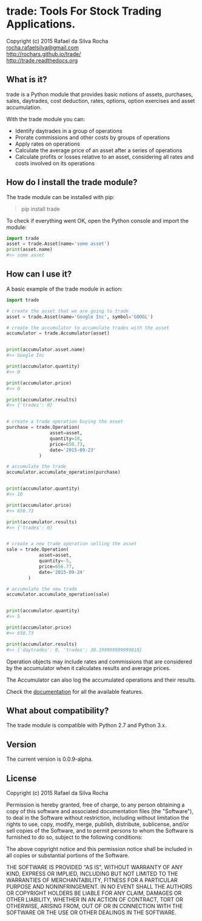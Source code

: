 trade: Tools For Stock Trading Applications.
============================================
Copyright (c) 2015 Rafael da Silva Rocha  
rocha.rafaelsilva@gmail.com  
http://rochars.github.io/trade/  
http://trade.readthedocs.org  


What is it?
-----------
trade is a Python module that provides basic notions of assets, purchases,
sales, daytrades, cost deduction, rates, options, option exercises
and asset accumulation.

With the trade module you can:
* Identify daytrades in a group of operations
* Prorate commissions and other costs by groups of operations  
* Apply rates on operations
* Calculate the average price of an asset after a series of operations
* Calculate profits or losses relative to an asset, considering all rates and costs involved on its operations


How do I install the trade module?
----------------------------------
The trade module can be installed with pip:

> pip install trade

To check if everything went OK, open the Python console and import the module:

```python
import trade
asset = trade.Asset(name='some asset')
print(asset.name)
#>> some asset
```


How can I use it?
-----------------
A basic example of the trade module in action:

```python
import trade

# create the asset that we are going to trade
asset = trade.Asset(name='Google Inc', symbol='GOOGL')

# create the accumulator to accumulate trades with the asset
accumulator = trade.Accumulator(asset)


print(accumulator.asset.name)
#>> Google Inc

print(accumulator.quantity)
#>> 0

print(accumulator.price)
#>> 0

print(accumulator.results)
#>> {'trades': 0}


# create a trade operation buying the asset
purchase = trade.Operation(
                asset=asset,
                quantity=10,
                price=650.73,
                date='2015-09-23'
            )

# accumulate the trade
accumulator.accumulate_operation(purchase)


print(accumulator.quantity)
#>> 10

print(accumulator.price)
#>> 650.73

print(accumulator.results)
#>> {'trades': 0}


# create a new trade operation selling the asset
sale = trade.Operation(
            asset=asset,
            quantity=-5,
            price=656.77,
            date='2015-09-24'
        )

# accumulate the new trade
accumulator.accumulate_operation(sale)


print(accumulator.quantity)
#>> 5

print(accumulator.price)
#>> 650.73

print(accumulator.results)
#>> {'daytrades': 0, 'trades': 30.199999999999818}
```

Operation objects may include rates and commissions that are considered by the
accumulator when it calculates results and average prices.

The Accumulator can also log the accumulated operations and their results.

Check the [documentation](http://trade.readthedocs.org) for all the available features.


What about compatibility?
-------------------------
The trade module is compatible with Python 2.7 and Python 3.x.


Version
-------
The current version is 0.0.9-alpha.


License
-------
Copyright (c) 2015 Rafael da Silva Rocha

Permission is hereby granted, free of charge, to any person obtaining a copy
of this software and associated documentation files (the "Software"), to deal
in the Software without restriction, including without limitation the rights
to use, copy, modify, merge, publish, distribute, sublicense, and/or sell
copies of the Software, and to permit persons to whom the Software is
furnished to do so, subject to the following conditions:

The above copyright notice and this permission notice shall be included in
all copies or substantial portions of the Software.

THE SOFTWARE IS PROVIDED "AS IS", WITHOUT WARRANTY OF ANY KIND, EXPRESS OR
IMPLIED, INCLUDING BUT NOT LIMITED TO THE WARRANTIES OF MERCHANTABILITY,
FITNESS FOR A PARTICULAR PURPOSE AND NONINFRINGEMENT. IN NO EVENT SHALL THE
AUTHORS OR COPYRIGHT HOLDERS BE LIABLE FOR ANY CLAIM, DAMAGES OR OTHER
LIABILITY, WHETHER IN AN ACTION OF CONTRACT, TORT OR OTHERWISE, ARISING FROM,
OUT OF OR IN CONNECTION WITH THE SOFTWARE OR THE USE OR OTHER DEALINGS IN
THE SOFTWARE.
